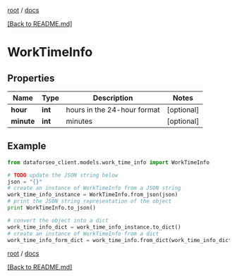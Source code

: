 [root](./../ "root") / [docs](./ "docs")

[[Back to README.md]](./../README.md "[Back to README.md]")

# WorkTimeInfo

## Properties

Name | Type | Description | Notes
------------ | ------------- | ------------- | -------------
**hour** | **int** | hours in the 24-hour format | [optional]
**minute** | **int** | minutes | [optional]

## Example

```python
from dataforseo_client.models.work_time_info import WorkTimeInfo

# TODO update the JSON string below
json = "{}"
# create an instance of WorkTimeInfo from a JSON string
work_time_info_instance = WorkTimeInfo.from_json(json)
# print the JSON string representation of the object
print WorkTimeInfo.to_json()

# convert the object into a dict
work_time_info_dict = work_time_info_instance.to_dict()
# create an instance of WorkTimeInfo from a dict
work_time_info_form_dict = work_time_info.from_dict(work_time_info_dict)
```

  

[root](./../ "root") / [docs](./ "docs")

[[Back to README.md]](./../README.md "[Back to README.md]")